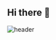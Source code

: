 ## Hi there 👋

![header](https://capsule-render.vercel.app/api?type=waving&color=timeGradient&text=Welcome%20to%20soomin's%20GitHub%20👋&animation=twinkling&fontSize=35&fontAlignY=40&fontAlign=70&height=250)

<!--
**cuzurmyhabit/cuzurmyhabit** is a ✨ _special_ ✨ repository because its `README.md` (this file) appears on your GitHub profile.

Here are some ideas to get you started:

- 🔭 I’m currently working on ...
- 🌱 I’m currently learning ...
- 👯 I’m looking to collaborate on ...
- 🤔 I’m looking for help with ...
- 💬 Ask me about ...
- 📫 How to reach me: ...
- 😄 Pronouns: ...
- ⚡ Fun fact: ...
-->
